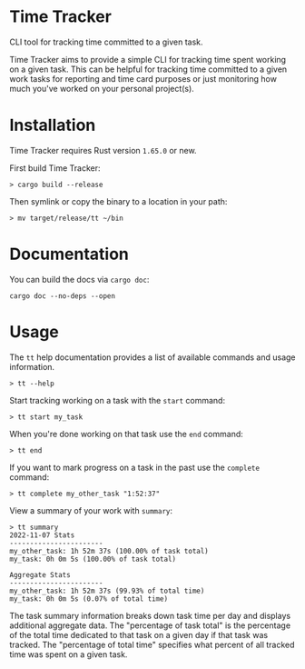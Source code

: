 # Time Tracker

CLI tool for tracking time committed to a given task.

Time Tracker aims to provide a simple CLI for tracking time spent
working on a given task. This can be helpful for tracking time committed
to a given work tasks for reporting and time card purposes or just
monitoring how much you've worked on your personal project(s).

# Installation

Time Tracker requires Rust version `1.65.0` or new.

First build Time Tracker:
```
> cargo build --release
```

Then symlink or copy the binary to a location in your path:
```
> mv target/release/tt ~/bin
```

# Documentation

You can build the docs via `cargo doc`:

```
cargo doc --no-deps --open
```

# Usage

The `tt` help documentation provides a list of available commands and usage
information.

```
> tt --help
```

Start tracking working on a task with the `start` command:

```
> tt start my_task
```

When you're done working on that task use the `end` command:

```
> tt end
```

If you want to mark progress on a task in the past use the `complete`
command:

```
> tt complete my_other_task "1:52:37"
```

View a summary of your work with `summary`:

```
> tt summary
2022-11-07 Stats
-----------------------
my_other_task: 1h 52m 37s (100.00% of task total)
my_task: 0h 0m 5s (100.00% of task total)

Aggregate Stats
-----------------------
my_other_task: 1h 52m 37s (99.93% of total time)
my_task: 0h 0m 5s (0.07% of total time)
```

The task summary information breaks down task time per day and displays
additional aggregate data. The "percentage of task total" is the percentage
of the total time dedicated to that task on a given day if that task was
tracked. The "percentage of total time" specifies what percent of all
tracked time was spent on a given task.
